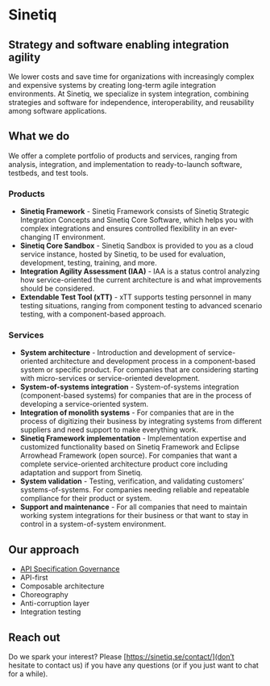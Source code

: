 # Sinetiq

## Strategy and software enabling integration agility

We lower costs and save time for organizations with increasingly complex and expensive systems by creating long-term agile integration environments. At Sinetiq, we specialize in system integration, combining strategies and software for independence, interoperability, and reusability among software applications.

## What we do

We offer a complete portfolio of products and services, ranging from analysis, integration, and implementation to ready-to-launch software, testbeds, and test tools.

### Products

- **Sinetiq Framework** - Sinetiq Framework consists of Sinetiq Strategic Integration Concepts and Sinetiq Core Software, which helps you with complex integrations and ensures controlled flexibility in an ever-changing IT environment.
- **Sinetiq Core Sandbox** - Sinetiq Sandbox is provided to you as a cloud service instance, hosted by Sinetiq, to be used for evaluation, development, testing, training, and more.
- **Integration Agility Assessment (IAA)** - IAA is a status control analyzing how service-oriented the current architecture is and what improvements should be considered.
- **Extendable Test Tool (xTT)** - xTT supports testing personnel in many testing situations, ranging from component testing to advanced scenario testing, with a component-based approach.

### Services

- **System architecture** - Introduction and development of service-oriented architecture and development process in a component-based system or specific product. For companies that are considering starting with micro-services or service-oriented development.
- **System-of-systems integration** - System-of-systems integration (component-based systems) for companies that are in the process of developing a service-oriented system.
- **Integration of monolith systems** - For companies that are in the process of digitizing their business by integrating systems from different suppliers and need support to make everything work.
- **Sinetiq Framework implementation** - Implementation expertise and customized functionality based on Sinetiq Framework and Eclipse Arrowhead Framework (open source). For companies that want a complete service-oriented architecture product core including adaptation and support from Sinetiq.
- **System validation** - Testing, verification, and validating customers’ systems-of-systems. For companies needing reliable and repeatable compliance for their product or system.
- **Support and maintenance** - For all companies that need to maintain working system integrations for their business or that want to stay in control in a system-of-system environment.

## Our approach

- [API Specification Governance](https://github.com/sinetiq/api-specification-governance)
- API-first
- Composable architecture
- Choreography
- Anti-corruption layer
- Integration testing

## Reach out

Do we spark your interest? Please [https://sinetiq.se/contact/](don’t hesitate to contact us) if you have any questions (or if you just want to chat for a while).
